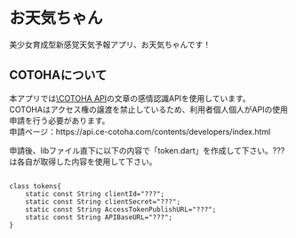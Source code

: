 # お天気ちゃん

美少女育成型新感覚天気予報アプリ、お天気ちゃんです！

## COTOHAについて

<p>
本アプリでは<a href="https://api.ce-cotoha.com/contents/index.html">\COTOHA API</a>の文章の感情認識APIを使用しています。<br>
COTOHAはアクセス権の譲渡を禁止しているため、利用者個人個人がAPIの使用申請を行う必要があります。<br>
申請ページ：https://api.ce-cotoha.com/contents/developers/index.html
</p>

<p>申請後、libファイル直下に以下の内容で「token.dart」を作成して下さい。???は各自が取得した内容を使用して下さい。</p>
<pre>
<code>
class tokens{
    static const String clientId="???";
    static const String clientSecret="???";
    static const String AccessTokenPublishURL="???";
    static const String APIBaseURL="???";
}
</code>
</pre>


